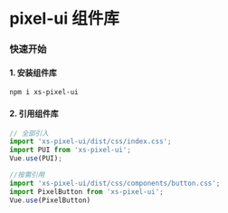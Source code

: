 # pixel-ui 组件库

### 快速开始

#### 1. 安装组件库

```
npm i xs-pixel-ui
```

#### 2. 引用组件库

```javascript
// 全部引入
import 'xs-pixel-ui/dist/css/index.css';
import PUI from 'xs-pixel-ui';
Vue.use(PUI);

//按需引用
import 'xs-pixel-ui/dist/css/components/button.css';
import PixelButton from 'xs-pixel-ui';
Vue.use(PixelButton)

```


